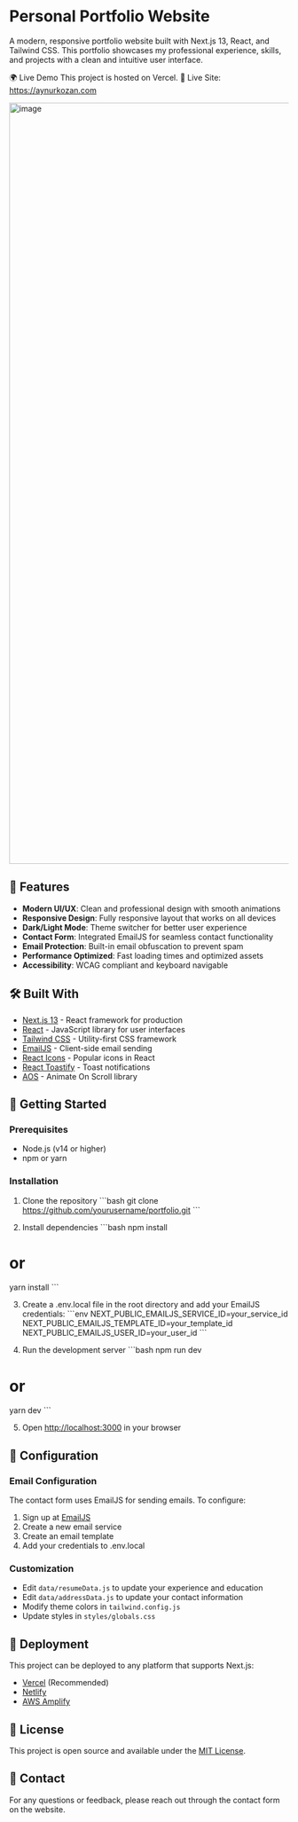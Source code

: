 # Personal Portfolio Website

A modern, responsive portfolio website built with Next.js 13, React, and Tailwind CSS. This portfolio showcases my professional experience, skills, and projects with a clean and intuitive user interface.

🌍 Live Demo
This project is hosted on Vercel.
🔗 Live Site: https://aynurkozan.com

<img width="1373" alt="image" src="https://github.com/user-attachments/assets/704dfc69-b861-4a91-b799-aec61b516e80" />


## 🚀 Features

- **Modern UI/UX**: Clean and professional design with smooth animations
- **Responsive Design**: Fully responsive layout that works on all devices
- **Dark/Light Mode**: Theme switcher for better user experience
- **Contact Form**: Integrated EmailJS for seamless contact functionality
- **Email Protection**: Built-in email obfuscation to prevent spam
- **Performance Optimized**: Fast loading times and optimized assets
- **Accessibility**: WCAG compliant and keyboard navigable

## 🛠️ Built With

- [Next.js 13](https://nextjs.org/) - React framework for production
- [React](https://reactjs.org/) - JavaScript library for user interfaces
- [Tailwind CSS](https://tailwindcss.com/) - Utility-first CSS framework
- [EmailJS](https://www.emailjs.com/) - Client-side email sending
- [React Icons](https://react-icons.github.io/react-icons/) - Popular icons in React
- [React Toastify](https://fkhadra.github.io/react-toastify/) - Toast notifications
- [AOS](https://michalsnik.github.io/aos/) - Animate On Scroll library

## 🚀 Getting Started

### Prerequisites

- Node.js (v14 or higher)
- npm or yarn

### Installation

1. Clone the repository
   \`\`\`bash
   git clone https://github.com/yourusername/portfolio.git
   \`\`\`

2. Install dependencies
   \`\`\`bash
   npm install

# or

yarn install
\`\`\`

3. Create a .env.local file in the root directory and add your EmailJS credentials:
   \`\`\`env
   NEXT_PUBLIC_EMAILJS_SERVICE_ID=your_service_id
   NEXT_PUBLIC_EMAILJS_TEMPLATE_ID=your_template_id
   NEXT_PUBLIC_EMAILJS_USER_ID=your_user_id
   \`\`\`

4. Run the development server
   \`\`\`bash
   npm run dev

# or

yarn dev
\`\`\`

5. Open [http://localhost:3000](http://localhost:3000) in your browser

## 🔧 Configuration

### Email Configuration

The contact form uses EmailJS for sending emails. To configure:

1. Sign up at [EmailJS](https://www.emailjs.com/)
2. Create a new email service
3. Create an email template
4. Add your credentials to .env.local

### Customization

- Edit `data/resumeData.js` to update your experience and education
- Edit `data/addressData.js` to update your contact information
- Modify theme colors in `tailwind.config.js`
- Update styles in `styles/globals.css`

## 🚀 Deployment

This project can be deployed to any platform that supports Next.js:

- [Vercel](https://vercel.com/) (Recommended)
- [Netlify](https://www.netlify.com/)
- [AWS Amplify](https://aws.amazon.com/amplify/)

## 📝 License

This project is open source and available under the [MIT License](LICENSE).

## 📧 Contact

For any questions or feedback, please reach out through the contact form on the website.
